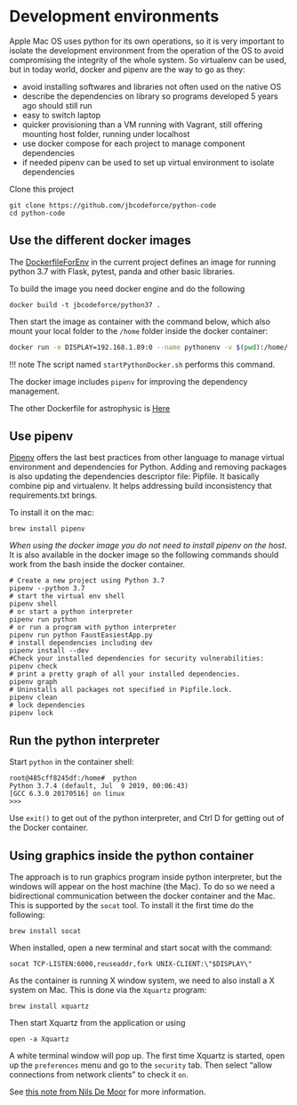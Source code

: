 # Development environments

Apple Mac OS uses python for its own operations, so it is very important to isolate the development environment from the operation of the OS to avoid compromising the integrity of the whole system. So virtualenv can be used, but in today world, docker and pipenv are the way to go as they:

* avoid installing softwares and libraries not often used on the native OS
* describe the dependencies on library so programs developed 5 years ago should still run
* easy to switch laptop
* quicker provisioning than a VM running with Vagrant, still offering mounting host folder, running under localhost
* use docker compose for each project to manage component dependencies
* if needed pipenv can be used to set up virtual environment to isolate dependencies

Clone this project 

```shell
git clone https://github.com/jbcodeforce/python-code
cd python-code
```

## Use the different docker images

The [DockerfileForEnv](https://github.com/jbcodeforce/python-code/blob/master/DockerfileForEnv) in the current project defines an image for running python 3.7 with Flask, pytest, panda and other basic libraries.

To build the image you need docker engine and do the following

```
docker build -t jbcodeforce/python37 . 
```

Then start the image as container with the command below, which also mount your local folder to the `/home` folder inside the docker container:

```sh 
docker run -e DISPLAY=192.168.1.89:0 --name pythonenv -v $(pwd):/home/ -it --rm -p 5000:5000 jbcodeforce/python37 bash
```

!!! note
        The script named `startPythonDocker.sh` performs this command.

The docker image includes `pipenv` for improving the dependency management. 

The other Dockerfile for astrophysic is [Here](https://github.com/jbcodeforce/python-code/blob/master/astronomy/Dockerfile)

## Use pipenv

[Pipenv](https://github.com/pypa/pipenv) offers the last best practices from other language to manage virtual environment and dependencies for Python. Adding and removing packages is also updating the dependencies descriptor file: Pipfile. It basically combine pip and virtualenv. It helps addressing build inconsistency that requirements.txt brings.

To install it on the mac:

```shell
brew install pipenv
```

*When using the docker image you do not need to install pipenv on the host*. It is also available in the docker image so the following commands should work from the bash inside the docker container.

```shell
# Create a new project using Python 3.7
pipenv --python 3.7
# start the virtual env shell
pipenv shell
# or start a python interpreter
pipenv run python
# or run a program with python interpreter
pipenv run python FaustEasiestApp.py
# install dependencies including dev
pipenv install --dev
#Check your installed dependencies for security vulnerabilities:
pipenv check
# print a pretty graph of all your installed dependencies.
pipenv graph 
# Uninstalls all packages not specified in Pipfile.lock.
pipenv clean
# lock dependencies
pipenv lock
```

## Run the python interpreter

Start `python` in the container shell:

```shell
root@485cff8245df:/home#  python
Python 3.7.4 (default, Jul  9 2019, 00:06:43) 
[GCC 6.3.0 20170516] on linux
>>> 
```

Use `exit()` to get out of the python interpreter, and Ctrl D for getting out of the Docker container.

## Using graphics inside the python container 

The approach is to run graphics program inside python interpreter, but the windows will appear on the host machine (the Mac). To do so we need a bidirectional communication between the docker container and the Mac. This is supported by the `socat` tool. To install it the first time do the following:

```shell
brew install socat
```

When installed, open a new terminal and start socat with the command:

```shell
socat TCP-LISTEN:6000,reuseaddr,fork UNIX-CLIENT:\"$DISPLAY\"
```

As the container is running X window system, we need to also install a X system on Mac. This is done via the `Xquartz` program:

```shell
brew install xquartz
```

Then start Xquartz from the application or using

```shell
open -a Xquartz
```

A white terminal window will pop up. The first time Xquartz is started,  open up the `preferences` menu and go to the `security` tab. Then select “allow connections from network clients” to check it `on`.

See [this note from Nils De Moor](https://cntnr.io/running-guis-with-docker-on-mac-os-x-a14df6a76efc) for more information.

